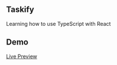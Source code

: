 ## Taskify

Learning how to use TypeScript with React

## Demo

[Live Preview](https://taskify-hassancodess.vercel.app/)
